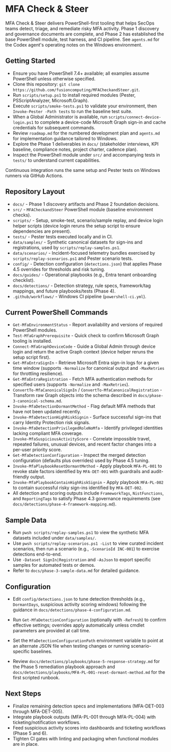 # MFA Check & Steer

MFA Check & Steer delivers PowerShell-first tooling that helps SecOps teams detect, triage, and remediate risky MFA activity. Phase 1 discovery and governance documents are complete, and Phase 2 has established the base PowerShell module, test harness, and CI pipeline. See `agents.md` for the Codex agent's operating notes on the Windows environment.

## Getting Started
- Ensure you have PowerShell 7.4+ available; all examples assume PowerShell unless otherwise specified.
- Clone this repository: `git clone https://github.com/fusioncomputing/MFACheckandSteer.git`.
- Run `scripts/setup.ps1` to install required modules (Pester, PSScriptAnalyzer, Microsoft.Graph).
- Execute `scripts/smoke-tests.ps1` to validate your environment, then `Invoke-Pester -Path tests` to run the baseline test suite.
- When a Global Administrator is available, run `scripts/connect-device-login.ps1` to complete a device-code Microsoft Graph sign-in and cache credentials for subsequent commands.
- Review `roadmap.md` for the numbered development plan and `agents.md` for implementation guidance tailored to Windows.
- Explore the Phase 1 deliverables in `docs/` (stakeholder interviews, KPI baseline, compliance notes, project charter, cadence plan).
- Inspect the PowerShell module under `src/` and accompanying tests in `tests/` to understand current capabilities.

Continuous integration runs the same setup and Pester tests on Windows runners via GitHub Actions.

## Repository Layout
- `docs/` - Phase 1 discovery artifacts and Phase 2 foundation decisions.
- `src/` - `MFACheckandSteer` PowerShell module (baseline environment checks).
- `scripts/` - Setup, smoke-test, scenario/sample replay, and device login helper scripts (device login reruns the setup script to ensure dependencies are present).
- `tests/` - Pester tests executed locally and in CI.
- `data/samples/` - Synthetic canonical datasets for sign-ins and registrations, used by `scripts/replay-samples.ps1`.
- `data/scenarios/` - Incident-focused telemetry bundles exercised by `scripts/replay-scenarios.ps1` and Pester scenario tests.
- `config/` - Detection configuration (`detections.json`) that applies Phase 4.5 overrides for thresholds and risk tuning.
- `docs/guides/` - Operational playbooks (e.g., Entra tenant onboarding checklist).
- `docs/detections/` - Detection strategy, rule specs, framework/tag mappings, and future playbooks/tests (Phase 4).
- `.github/workflows/` - Windows CI pipeline (`powershell-ci.yml`).

## Current PowerShell Commands
- `Get-MfaEnvironmentStatus` - Report availability and versions of required PowerShell modules.
- `Test-MfaGraphPrerequisite` - Quick check to confirm Microsoft Graph tooling is installed.
- `Connect-MfaGraphDeviceCode` - Guide a Global Admin through device login and return the active Graph context (device helper reruns the setup script first).
- `Get-MfaEntraSignIn` - Retrieve Microsoft Entra sign-in logs for a given time window (supports `-Normalize` for canonical output and `-MaxRetries` for throttling resilience).
- `Get-MfaEntraRegistration` - Fetch MFA authentication methods for specified users (supports `-Normalize` and `-MaxRetries`).
- `ConvertTo-MfaCanonicalSignIn` / `ConvertTo-MfaCanonicalRegistration` - Transform raw Graph objects into the schema described in `docs/phase-3-canonical-schema.md`.
- `Invoke-MfaDetectionDormantMethod` - Flag default MFA methods that have not been updated recently.
- `Invoke-MfaDetectionHighRiskSignin` - Surface successful sign-ins that carry Identity Protection risk signals.
- `Invoke-MfaDetectionPrivilegedRoleNoMfa` - Identify privileged identities lacking compliant MFA coverage.
- `Invoke-MfaSuspiciousActivityScore` - Correlate impossible travel, repeated failures, unusual devices, and recent factor changes into a per-user priority score.
- `Get-MfaDetectionConfiguration` - Inspect the merged detection configuration (defaults plus overrides) used by Phase 4.5 tuning.
- `Invoke-MfaPlaybookResetDormantMethod` - Apply playbook `MFA-PL-001` to revoke stale factors identified by `MFA-DET-001` with guardrails and audit-friendly output.
- `Invoke-MfaPlaybookContainHighRiskSignin` - Apply playbook `MFA-PL-002` to contain successful risky sign-ins identified by `MFA-DET-002`.
- All detection and scoring outputs include `FrameworkTags`, `NistFunctions`, and `ReportingTags` to satisfy Phase 4.3 governance requirements (see `docs/detections/phase-4-framework-mapping.md`).

## Sample Data
- Run `pwsh scripts/replay-samples.ps1` to view the synthetic MFA datasets included under `data/samples/`.
- Use `pwsh scripts/replay-scenarios.ps1 -List` to view curated incident scenarios, then run a scenario (e.g., `-ScenarioId INC-001`) to exercise detections end-to-end.
- Use `-Dataset SignIn|Registration` and `-AsJson` to export specific samples for automated tests or demos.
- Refer to `docs/phase-3-sample-data.md` for detailed guidance.

## Configuration
- Edit `config/detections.json` to tune detection thresholds (e.g., `DormantDays`, suspicious activity scoring windows) following the guidance in `docs/detections/phase-4-configuration.md`.
- Run `Get-MfaDetectionConfiguration` (optionally with `-Refresh`) to confirm effective settings; overrides apply automatically unless cmdlet parameters are provided at call time.
- Set the `MfaDetectionConfigurationPath` environment variable to point at an alternate JSON file when testing changes or running scenario-specific baselines.

- Review `docs/detections/playbooks/phase-5-response-strategy.md` for the Phase 5 remediation playbook approach and `docs/detections/playbooks/MFA-PL-001-reset-dormant-method.md` for the first scripted runbook.

## Next Steps
- Finalize remaining detection specs and implementations (MFA-DET-003 through MFA-DET-005).
- Integrate playbook outputs (MFA-PL-001 through MFA-PL-004) with ticketing/notification workflows.
- Feed suspicious activity scores into dashboards and ticketing workflows (Phase 5 and 6).
- Tighten CI gates with linting and packaging when functional modules are in place.
